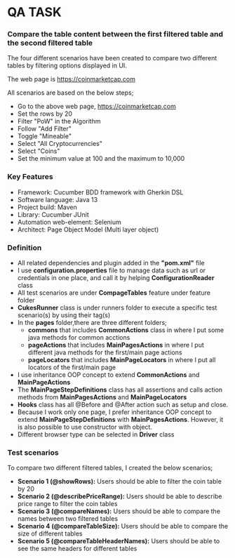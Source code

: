# QA TASK
### Compare the table content between the first filtered table and the second filtered table

The four different scenarios have been created to compare two different tables by filtering options displayed in UI.

The web page is https://coinmarketcap.com

All scenarios are based on the below steps;
- Go to the above web page, https://coinmarketcap.com
- Set the rows by 20
- Filter "PoW" in the Algorithm
- Follow "Add Filter"
- Toggle "Mineable"
- Select "All Cryptocurrencies"
- Select "Coins"
- Set the minimum value at 100 and the maximum to 10,000

### Key Features

- Framework: Cucumber BDD framework with Gherkin DSL
- Software language: Java 13
- Project build: Maven
- Library: Cucumber JUnit
- Automation web-element: Selenium
- Architect: Page Object Model (Multi layer object)

### Definition

- All related dependencies and plugin added in the **"pom.xml"** file
- I use **configuration.properties** file to manage data such as url or credentials in one place, and call it by helping **ConfigurationReader** class
- All test scenarios are under **CompageTables** feature under feature folder
- **CukesRunner** class is under runners folder to execute a specific test scenario(s) by using their tag(s)
- In the **pages** folder,there are three different folders; 
  - **commons** that includes **CommonActions** class in where I put some java methods for common acctions
  - **pageActions** that includes **MainPagesActions** in where I put different java methods for the first/main page actions
  - **pageLocators** that includes **MainPageLocators** in where I put all locators of the first/main page
- I use inheritance OOP concept to extend **CommonActions** and **MainPageActions**
- The **MainPageStepDefinitions** class has all assertions and calls action methods from **MainPagesActions** and **MainPageLocators** 
- **Hooks** class has all @Before and @After action such as setup and close.
- Because I work only one page, I prefer inheritance OOP concept to extend **MainPageStepDefinitions** with **MainPagesActions**. However, it is also possible to use constructor with object. 
- Different browser type can be selected in **Driver** class

### Test scenarios

  To compare two different filtered tables, I created the below scenarios;

- **Scenario 1 (@showRows):** Users should be able to filter the coin table by 20 
- **Scenario 2 (@describePriceRange):** Users should be able to describe price range to filter the coin tables
- **Scenario 3 (@compareNames):** Users should be able to compare the names between two filtered tables
- **Scenario 4 (@compareTableSize):** Users should be able to compare the size of different tables
- **Scenario 5 (@compareTableHeaderNames):** Users should be able to see the same headers for different tables

